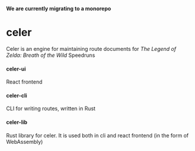 **We are currently migrating to a monorepo**

# celer
Celer is an engine for maintaining route documents for *The Legend of Zelda: Breath of the Wild* Speedruns

#### celer-ui
React frontend

#### celer-cli
CLI for writing routes, written in Rust

#### celer-lib
Rust library for celer. It is used both in cli and react frontend (in the form of WebAssembly)

